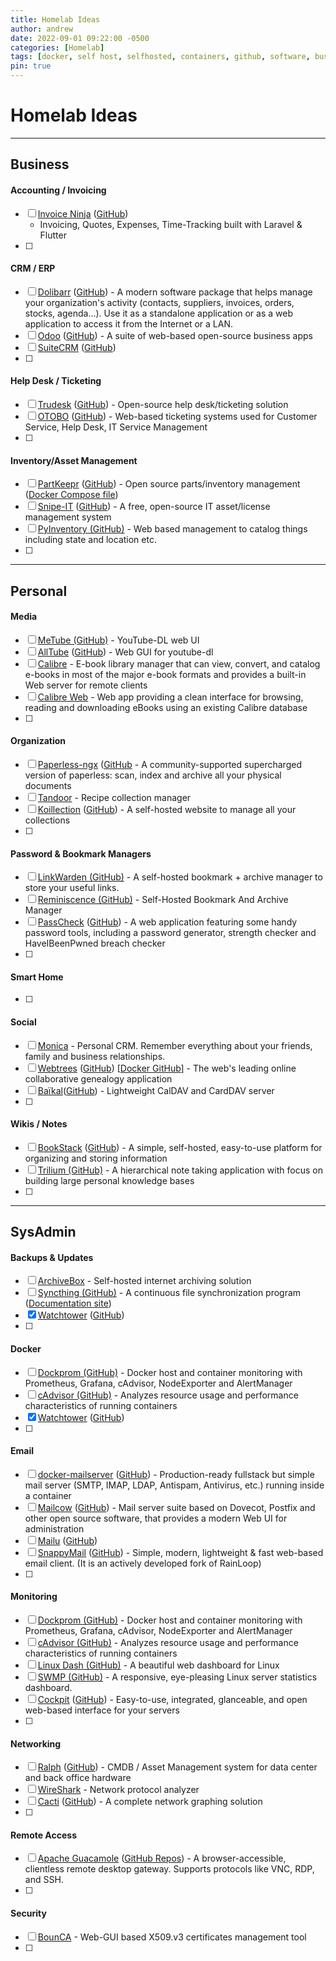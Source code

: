 ```yaml
---
title: Homelab Ideas
author: andrew
date: 2022-09-01 09:22:00 -0500
categories: [Homelab]
tags: [docker, self host, selfhosted, containers, github, software, business, personal, accounting, invoicing, crm, erp, help desk, inventory, media, organization, smart home, passwords, wiki, backups, email, monitoring, networking, security, sysadmin, homelab]
pin: true
---
```


# Homelab Ideas

---
## Business

#### Accounting / Invoicing
- [ ] [Invoice Ninja](https://www.invoiceninja.org/) ([GitHub](https://github.com/invoiceninja/invoiceninja))
  - Invoicing, Quotes, Expenses, Time-Tracking built with Laravel & Flutter
- [ ] 

#### CRM / ERP
- [ ] [Dolibarr](https://www.dolibarr.org/) ([GitHub](https://github.com/dolibarr)) - A modern software package that helps manage your organization's activity (contacts, suppliers, invoices, orders, stocks, agenda…). Use it as a standalone application or as a web application to access it from the Internet or a LAN.
- [ ] [Odoo](https://www.odoo.com/) ([GitHub](https://github.com/odoo/odoo)) - A suite of web-based open-source business apps
- [ ] [SuiteCRM](https://suitecrm.com/) ([GitHub](https://github.com/salesagility/SuiteCRM))
- [ ] 

#### Help Desk / Ticketing
- [ ] [Trudesk](http://trudesk.io/) ([GitHub](https://github.com/polonel/trudesk)) - Open-source help desk/ticketing solution
- [ ] [OTOBO](https://otobo.de/en/) ([GitHub](https://github.com/RotherOSS/)) - Web-based ticketing systems used for Customer Service, Help Desk, IT Service Management
- [ ] 

#### Inventory/Asset Management
- [ ] [PartKeepr](https://www.partkeepr.org/) ([GitHub](https://github.com/partkeepr/PartKeepr)) - Open source parts/inventory management ([Docker Compose file](https://github.com/partkeepr/PartKeepr/blob/master/docker/development/docker-compose.yml))
- [ ] [Snipe-IT](https://snipeitapp.com/product/open-source) ([GitHub](https://github.com/snipe/snipe-it)) - A free, open-source IT asset/license management system
- [ ] [PyInventory (GitHub)](https://github.com/jedie/PyInventory) - Web based management to catalog things including state and location etc.
- [ ] 

---
## Personal

#### Media
- [ ] [MeTube (GitHub)](https://github.com/alexta69/metube) - YouTube-DL web UI
- [ ] [AllTube](https://www.alltubedownload.net/) ([GitHub](https://github.com/Rudloff/alltube)) - Web GUI for youtube-dl
- [ ] [Calibre](https://calibre-ebook.com/) - E-book library manager that can view, convert, and catalog e-books in most of the major e-book formats and provides a built-in Web server for remote clients
- [ ] [Calibre Web](https://github.com/janeczku/calibre-web) - Web app providing a clean interface for browsing, reading and downloading eBooks using an existing Calibre database
- [ ] 

#### Organization
- [ ] [Paperless-ngx](https://paperless-ngx.readthedocs.io/en/latest/) ([GitHub](https://github.com/jonaswinkler/paperless-ng) - A community-supported supercharged version of paperless: scan, index and archive all your physical documents
- [ ] [Tandoor](https://tandoor.dev/) - Recipe collection manager
- [ ] [Koillection](https://koillection.github.io/) ([GitHub](https://github.com/koillection/koillection)) - A self-hosted website to manage all your collections
- [ ] 

#### Password & Bookmark Managers
- [ ] [LinkWarden (GitHub)](https://github.com/Daniel31x13/link-warden) - A self-hosted bookmark + archive manager to store your useful links.
- [ ] [Reminiscence (GitHub)](https://github.com/kanishka-linux/reminiscence) - Self-Hosted Bookmark And Archive Manager
- [ ] [PassCheck](https://passcheck.anhur.xyz/) ([GitHub](https://github.com/apacketofsweets/PassCheck)) - A web application featuring some handy password tools, including a password generator, strength checker and HaveIBeenPwned breach checker
- [ ] 

#### Smart Home
- [ ] 

#### Social
- [ ] [Monica](https://github.com/monicahq/monica/blob/main/docs/installation/providers/docker.md) - Personal CRM. Remember everything about your friends, family and business relationships.
- [ ] [Webtrees](http://www.webtrees.net/) ([GitHub](https://github.com/fisharebest/webtrees)) [[Docker GitHub](https://github.com/H2CK/webtrees)] - The web's leading online collaborative genealogy application
- [ ] [Baïkal](https://sabre.io/baikal/)([GitHub](https://github.com/sabre-io/Baikal)) - Lightweight CalDAV and CardDAV server
- [ ] 

#### Wikis / Notes
- [ ] [BookStack](https://www.bookstackapp.com/) ([GitHub](https://github.com/BookStackApp/BookStack)) - A simple, self-hosted, easy-to-use platform for organizing and storing information
- [ ] [Trilium (GitHub)](https://github.com/zadam/trilium) - A hierarchical note taking application with focus on building large personal knowledge bases
- [ ] 

---
## SysAdmin

#### Backups & Updates
- [ ] [ArchiveBox](https://archivebox.io/) - Self-hosted internet archiving solution
- [ ] [Syncthing (GitHub)](https://github.com/syncthing/syncthing) - A continuous file synchronization program ([Documentation site](https://docs.syncthing.net/index.html))
- [x] [Watchtower](https://containrrr.dev/watchtower/) ([GitHub](https://github.com/containrrr/watchtower))
- [ ] 

#### Docker
- [ ] [Dockprom (GitHub)](https://github.com/stefanprodan/dockprom) - Docker host and container monitoring with Prometheus, Grafana, cAdvisor, NodeExporter and AlertManager
- [ ] [cAdvisor (GitHub)](https://github.com/google/cadvisor) - Analyzes resource usage and performance characteristics of running containers
- [x] [Watchtower](https://containrrr.dev/watchtower/) ([GitHub](https://github.com/containrrr/watchtower))
- [ ] 

#### Email
- [ ] [docker-mailserver](https://docker-mailserver.github.io/docker-mailserver/edge/) ([GitHub](https://github.com/docker-mailserver/docker-mailserver)) - Production-ready fullstack but simple mail server (SMTP, IMAP, LDAP, Antispam, Antivirus, etc.) running inside a container
- [ ] [Mailcow](https://mailcow.email/) ([GitHub](https://github.com/mailcow/mailcow-dockerized)) - Mail server suite based on Dovecot, Postfix and other open source software, that provides a modern Web UI for administration
- [ ] [Mailu](https://mailu.io/) ([GitHub](https://github.com/Mailu/Mailu))
- [ ] [SnappyMail](https://snappymail.eu/) ([GitHub](https://github.com/the-djmaze/snappymail)) - Simple, modern, lightweight & fast web-based email client. (It is an actively developed fork of RainLoop)
- [ ] 

#### Monitoring
- [ ] [Dockprom (GitHub)](https://github.com/stefanprodan/dockprom) - Docker host and container monitoring with Prometheus, Grafana, cAdvisor, NodeExporter and AlertManager
- [ ] [cAdvisor (GitHub)](https://github.com/google/cadvisor) - Analyzes resource usage and performance characteristics of running containers
- [ ] [Linux Dash (GitHub)](https://github.com/tariqbuilds/linux-dash) - A beautiful web dashboard for Linux
- [ ] [SWMP (GitHub)](https://github.com/fuzzymannerz/swmp) - A responsive, eye-pleasing Linux server statistics dashboard.
- [ ] [Cockpit](https://cockpit-project.org/) ([GitHub](https://github.com/cockpit-project/cockpit)) - Easy-to-use, integrated, glanceable, and open web-based interface for your servers
- [ ] 

#### Networking
- [ ] [Ralph](https://ralph.allegro.tech/) ([GitHub](https://github.com/allegro/ralph)) - CMDB / Asset Management system for data center and back office hardware
- [ ] [WireShark](https://www.wireshark.org/) - Network protocol analyzer
- [ ] [Cacti](https://www.cacti.net/) ([GitHub](https://github.com/cacti/)) - A complete network graphing solution
- [ ] 

#### Remote Access
- [ ] [Apache Guacamole](https://guacamole.apache.org/) ([GitHub Repos](https://github.com/search?utf8=%E2%9C%93&q=repo%3Aapache%2Fguacamole-server+repo%3Aapache%2Fguacamole-client+repo%3Aapache%2Fguacamole-website&type=Repositories&ref=searchresults)) - A browser-accessible, clientless remote desktop gateway. Supports protocols like VNC, RDP, and SSH.
- [ ] 


#### Security
- [ ] [BounCA](https://bounca.org/index.html) - Web-GUI based X509.v3 certificates management tool
- [ ] 
